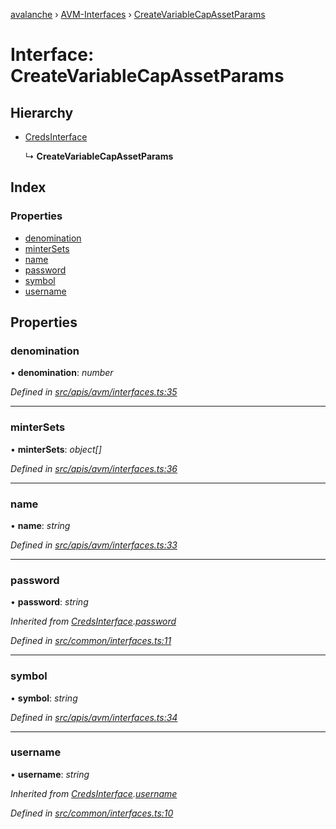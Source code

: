 [avalanche](../README.md) › [AVM-Interfaces](../modules/avm_interfaces.md) › [CreateVariableCapAssetParams](avm_interfaces.createvariablecapassetparams.md)

# Interface: CreateVariableCapAssetParams

## Hierarchy

* [CredsInterface](common_interfaces.credsinterface.md)

  ↳ **CreateVariableCapAssetParams**

## Index

### Properties

* [denomination](avm_interfaces.createvariablecapassetparams.md#denomination)
* [minterSets](avm_interfaces.createvariablecapassetparams.md#mintersets)
* [name](avm_interfaces.createvariablecapassetparams.md#name)
* [password](avm_interfaces.createvariablecapassetparams.md#password)
* [symbol](avm_interfaces.createvariablecapassetparams.md#symbol)
* [username](avm_interfaces.createvariablecapassetparams.md#username)

## Properties

###  denomination

• **denomination**: *number*

*Defined in [src/apis/avm/interfaces.ts:35](https://github.com/ava-labs/avalanchejs/blob/fa4a637/src/apis/avm/interfaces.ts#L35)*

___

###  minterSets

• **minterSets**: *object[]*

*Defined in [src/apis/avm/interfaces.ts:36](https://github.com/ava-labs/avalanchejs/blob/fa4a637/src/apis/avm/interfaces.ts#L36)*

___

###  name

• **name**: *string*

*Defined in [src/apis/avm/interfaces.ts:33](https://github.com/ava-labs/avalanchejs/blob/fa4a637/src/apis/avm/interfaces.ts#L33)*

___

###  password

• **password**: *string*

*Inherited from [CredsInterface](common_interfaces.credsinterface.md).[password](common_interfaces.credsinterface.md#password)*

*Defined in [src/common/interfaces.ts:11](https://github.com/ava-labs/avalanchejs/blob/fa4a637/src/common/interfaces.ts#L11)*

___

###  symbol

• **symbol**: *string*

*Defined in [src/apis/avm/interfaces.ts:34](https://github.com/ava-labs/avalanchejs/blob/fa4a637/src/apis/avm/interfaces.ts#L34)*

___

###  username

• **username**: *string*

*Inherited from [CredsInterface](common_interfaces.credsinterface.md).[username](common_interfaces.credsinterface.md#username)*

*Defined in [src/common/interfaces.ts:10](https://github.com/ava-labs/avalanchejs/blob/fa4a637/src/common/interfaces.ts#L10)*
